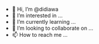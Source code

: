 - 👋 Hi, I’m @didiawa
- 👀 I’m interested in ...
- 🌱 I’m currently learning ...
- 💞️ I’m looking to collaborate on ...
- 📫 How to reach me ...

<!---
didiawa/didiawa is a ✨ special ✨ repository because its `README.md` (this file) appears on your GitHub profile.
You can click the Preview link to take a look at your changes.
--->
